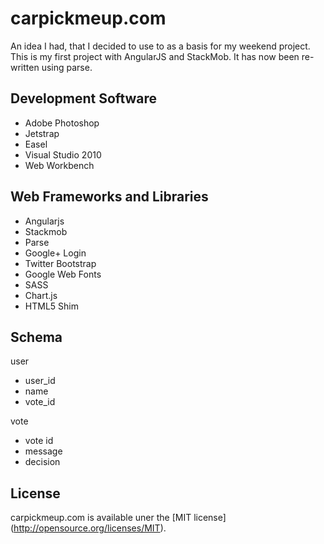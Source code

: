 ﻿carpickmeup.com
=======
An idea I had, that I decided to use to as a basis for my weekend project.  This is my first project with AngularJS and StackMob.  It has now been re-written using parse.

Development Software
-------
- Adobe Photoshop
- Jetstrap
- Easel
- Visual Studio 2010
- Web Workbench

Web Frameworks and Libraries
-------
- Angularjs
- Stackmob
- Parse
- Google+ Login
- Twitter Bootstrap
- Google Web Fonts
- SASS
- Chart.js
- HTML5 Shim

Schema
-------
user
- user_id
- name
- vote_id

vote
- vote id
- message
- decision

License
-------
carpickmeup.com is available uner the [MIT license] (http://opensource.org/licenses/MIT).